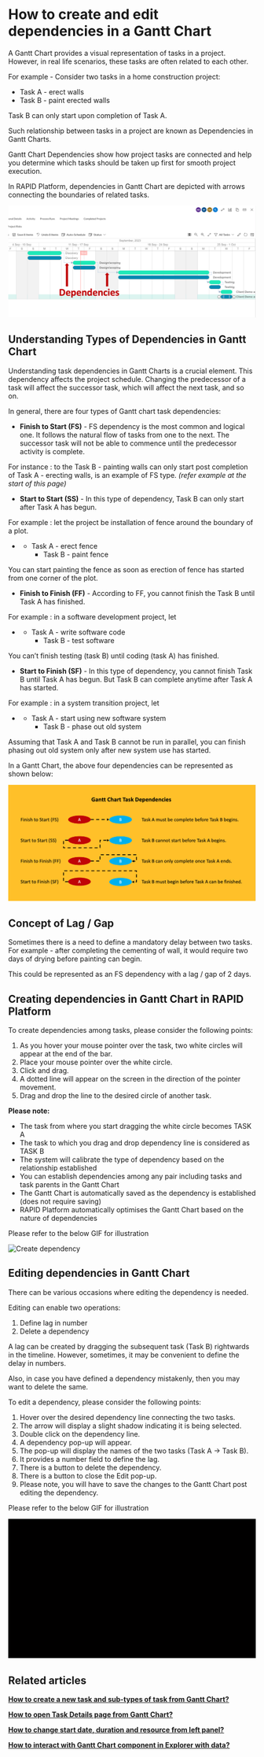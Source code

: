 # How to create and edit dependencies in a Gantt Chart

A Gantt Chart provides a visual representation of tasks in a project. However, in real life scenarios, these tasks are often related to each other.

For example - Consider two tasks in a home construction project:

- Task A - erect walls
- Task B - paint erected walls

Task B can only start upon completion of Task A.

Such relationship between tasks in a project are known as Dependencies in Gantt Charts.

Gantt Chart Dependencies show how project tasks are connected and help you determine which tasks should be taken up first for smooth project execution.

In RAPID Platform, dependencies in Gantt Chart are depicted with arrows connecting the boundaries of related tasks.

![Screenshot 2023-09-14 at 8.41.23 PM.png](./downloaded_image_1705285626472.png)

## Understanding Types of Dependencies in Gantt Chart

Understanding task dependencies in Gantt Charts is a crucial element. This dependency affects the project schedule. Changing the predecessor of a task will affect the successor task, which will affect the next task, and so on.

 In general, there are four types of Gantt chart task dependencies:

- **Finish to Start (FS)** - FS dependency is the most common and logical one. It follows the natural flow of tasks from one to the next. The successor task will not be able to commence until the predecessor activity is complete.

For instance : to the Task B - painting walls can only start post completion of Task A - erecting walls, is an example of FS type. *(refer example at the start of this page)*

- **Start to Start (SS)** - In this type of dependency, Task B can only start after Task A has begun.

For example : let the project be installation of fence around the boundary of a plot.

- - Task A - erect fence
    - Task B - paint fence

You can start painting the fence as soon as erection of fence has started from one corner of the plot.

- **Finish to Finish (FF)** - According to FF, you cannot finish the Task B until Task A has finished.

For example : in a software development project, let

- - Task A - write software code
    - Task B - test software

You can’t finish testing (task B) until coding (task A) has finished.

- **Start to Finish (SF)** - In this type of dependency, you cannot finish Task B until Task A has begun. But Task B can complete anytime after Task A has started.

For example : in a system transition project, let

- - Task A - start using new software system
    - Task B - phase out old system

Assuming that Task A and Task B cannot be run in parallel, you can finish phasing out old system only after new system use has started.

In a Gantt Chart, the above four dependencies can be represented as shown below:

![Screenshot 2023-09-14 at 6.22.38 PM.png](./downloaded_image_1705285627495.png)

## Concept of Lag / Gap

Sometimes there is a need to define a mandatory delay between two tasks. For example - after completing the cementing of wall, it would require two days of drying before painting can begin.

This could be represented as an FS dependency with a lag / gap of 2 days.

## Creating dependencies in Gantt Chart in RAPID Platform

To create dependencies among tasks, please consider the following points:

1. As you hover your mouse pointer over the task, two white circles will appear at the end of the bar.
2. Place your mouse pointer over the white circle.
3. Click and drag.
4. A dotted line will appear on the screen in the direction of the pointer movement.
5. Drag and drop the line to the desired circle of another task.

**Please note:**

- The task from where you start dragging the white circle becomes TASK A
- The task to which you drag and drop dependency line is considered as TASK B
- The system will calibrate the type of dependency based on the relationship established
- You can establish dependencies among any pair including tasks and task parents in the Gantt Chart
- The Gantt Chart is automatically saved as the dependency is established (does not require saving)
- RAPID Platform automatically optimises the Gantt Chart based on the nature of dependencies

Please refer to the below GIF for illustration

![Create dependency](lxeFz3bkT6JIwvBd-create-dependency-480p-230914.gif)

## Editing dependencies in Gantt Chart

There can be various occasions where editing the dependency is needed.

Editing can enable two operations:

1. Define lag in number
2. Delete a dependency

A lag can be created by dragging the subsequent task (Task B) rightwards in the timeline. However, sometimes, it may be convenient to define the delay in numbers.

Also, in case you have defined a dependency mistakenly, then you may want to delete the same.

To edit a dependency, please consider the following points:

1. Hover over the desired dependency line connecting the two tasks.
2. The arrow will display a slight shadow indicating it is being selected.
3. Double click on the dependency line.
4. A dependency pop-up will appear.
5. The pop-up will display the names of the two tasks (Task A -&gt; Task B).
6. It provides a number field to define the lag.
7. There is a button to delete the dependency.
8. There is a button to close the Edit pop-up.
9. Please note, you will have to save the changes to the Gantt Chart post editing the dependency.

Please refer to the below GIF for illustration

![Edit dependency](8fqIRSZmOcTO2g4v-edit-dependency-480p-230914.gif)

## Related articles

[**How to create a new task and sub-types of task from Gantt Chart?**](../creating-tasks/creating-tasks.md "How to create a new task and sub-types of task from Gantt Chart?")

[**How to open Task Details page from Gantt Chart?**](../how-to-open-task-item-profiles-from-gantt-chart/how-to-open-task-item-profiles-from-gantt-chart.md "How to open task item profiles from Gantt Chart?")

[**How to change start date, duration and resource from left panel?**](../altering-dates/altering-dates.md "How to change start date, duration and resource from left panel?")

[**How to interact with Gantt Chart component in Explorer with data?**](../1-how-to-interact-with-a-gantt-chart-in-explorer/1-how-to-interact-with-a-gantt-chart-in-explorer.md "How to interact with a Gantt Chart?")